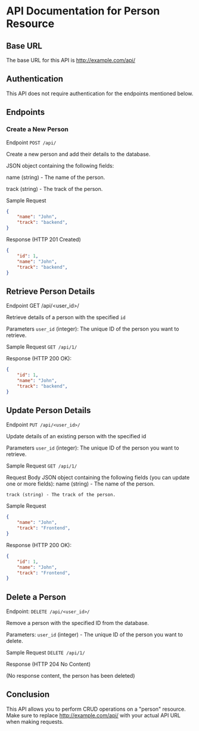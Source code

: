 # API Documentation for Person Resource


## Base URL
The base URL for this API is http://example.com/api/


## Authentication
This API does not require authentication for the endpoints mentioned below.

## Endpoints

### Create a New Person
Endpoint `POST /api/`

Create a new person and add their details to the database.

JSON object containing the following fields:

name (string) - The name of the person.

track (string) - The track of the person.

Sample Request

```json
{
    "name": "John",
    "track": "backend",
}
```
Response (HTTP 201 Created)
```json
{   
    "id": 1,
    "name": "John",
    "track": "backend",
}
```

## Retrieve Person Details

Endpoint GET /api/<user_id>/

Retrieve details of a person with the specified `id`

Parameters
    `user_id` (integer): The unique ID of the person you want to retrieve.

Sample Request 
    ` GET /api/1/ `

Response (HTTP 200 OK):
```json
{   
    "id": 1,
    "name": "John",
    "track": "backend",
}
```

## Update Person Details

Endpoint `PUT /api/<user_id>/`

Update details of an existing person with the specified id

Parameters
    `user_id` (integer): The unique ID of the person you want to retrieve.

Sample Request 
    ` GET /api/1/ `

Request Body
    JSON object containing the following fields (you can update one or more fields):
    name (string) - The name of the person.

    track (string) - The track of the person.

Sample Request

```json
{
    "name": "John",
    "track": "Frontend",
}
```

Response (HTTP 200 OK):
```json
{   
    "id": 1,
    "name": "John",
    "track": "Frontend",
}
```

## Delete a Person

Endpoint: `DELETE /api/<user_id>/`

Remove a person with the specified ID from the database.

Parameters:
    `user_id` (integer) - The unique ID of the person you want to delete.

Sample Request
    `DELETE /api/1/`

Response (HTTP 204 No Content)

(No response content, the person has been deleted)


## Conclusion
This API allows you to perform CRUD operations on a "person" resource. Make sure to replace http://example.com/api/ with your actual API URL when making requests.
